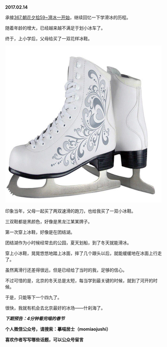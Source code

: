
          
            
**2017.02.14**

承接[367.朝花夕拾59~滑冰一开始](https://www.jianshu.com/p/70c4393520e7)，继续回忆一下学滑冰的历程。

随着年龄的增大，已经越来越不满足于划小冰车了。

终于，上小学后，父母给买了一双花样冰鞋。




![](img/51001-c637beb418776129.jpg)




印象当年，父母一起买了两双速滑的跑刀，也给我买了一双小冰鞋。

三双鞋都是黑颜色，好像是黑龙江某某牌子。

第一次穿上冰鞋，好像是在团结湖。

团结湖作为小时候经常去的公园，夏天划船，到了冬天就能滑冰。

穿上小冰鞋，晃晃悠悠地踏上冰面，摔了几个跟头以后，就能缓缓地在冰面上行走了。

虽然离滑行还差得很远，但是已经给了当时的我，足够的信心。

不过可惜的是，北京的冬天总是太短，每当学到最关键的时候，就到了河开的时候。

于是，只能等下一个四九了。

很快，我就有机会去北京最好的冰场——什刹海了。


***下期预告：4分钟看完喵的春节***


**个人微信公众号，请搜索：摹喵居士（momiaojushi）**

**喜欢作者写写哪些话题，可以公众号留言**

          
        
